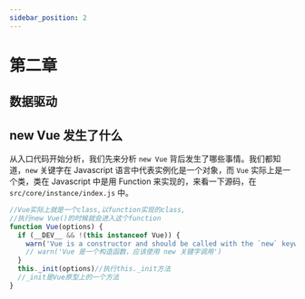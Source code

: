 ```yaml
---
sidebar_position: 2
---
```


# 第二章

## 数据驱动



## new Vue 发生了什么

从入口代码开始分析，我们先来分析 `new Vue` 背后发生了哪些事情。我们都知道，`new` 关键字在 Javascript 语言中代表实例化是一个对象，而 `Vue` 实际上是一个类，类在 Javascript 中是用 Function 来实现的，来看一下源码，在`src/core/instance/index.js` 中。

```ts
//Vue实际上就是一个class,以function实现的class,
//执行new Vue()的时候就会进入这个function
function Vue(options) {
  if (__DEV__ && !(this instanceof Vue)) {
    warn('Vue is a constructor and should be called with the `new` keyword')
    // warn('Vue 是一个构造函数，应该使用 new 关键字调用')
  }
  this._init(options)//执行this._init方法
  //_init是Vue原型上的一个方法
}
```


